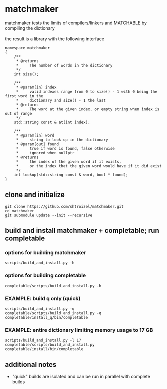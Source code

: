 # matchmaker
matchmaker tests the limits of compilers/linkers and MATCHABLE by compiling the dictionary<br/><br/>
the result is a library with the following interface<br>
```
namespace matchmaker
{
    /**
     * @returns
     *     The number of words in the dictionary
     */
    int size();

    /**
     * @param[in] index
     *     valid indexes range from 0 to size() - 1 with 0 being the first word in the
     *     dictionary and size() - 1 the last
     * @returns
     *     The word at the given index, or empty string when index is out of range
     */
    std::string const & at(int index);

    /**
     * @param[in] word
     *     string to look up in the dictionary
     * @param[out] found
     *     true if word is found, false otherwise
     *     ignored when nullptr
     * @returns
     *     the index of the given word if it exists,
     *     or the index that the given word would have if it did exist
     */
    int lookup(std::string const & word, bool * found);
}
```


## clone and initialize
```
git clone https://github.com/shtroizel/matchmaker.git
cd matchmaker
git submodule update --init --recursive
```

## build and install matchmaker + completable; run completable
### options for building matchmaker
```
scripts/build_and_install.py -h
```

### options for building completable
```
completable/scripts/build_and_install.py -h
```

### EXAMPLE: build q only (quick)
```
scripts/build_and_install.py -q
completable/scripts/build_and_install.py -q
completable/install_q/bin/completable
```

### EXAMPLE: entire dictionary limiting memory usage to 17 GB
```
scripts/build_and_install.py -l 17
completable/scripts/build_and_install.py
completable/install/bin/completable
```


## additional notes
* "quick" builds are isolated and can be run in parallel with complete builds
